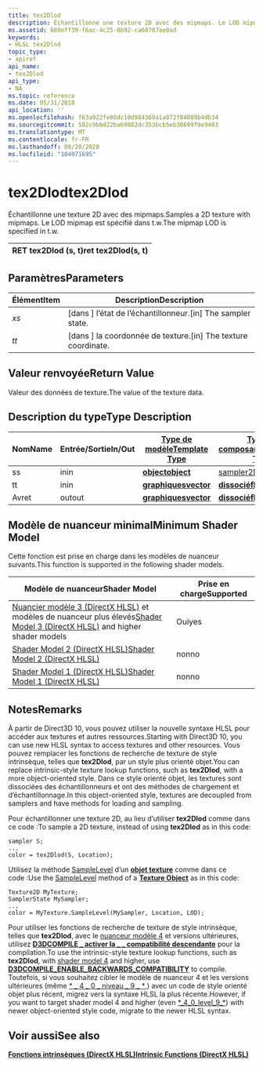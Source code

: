 ```yaml
---
title: tex2Dlod
description: Échantillonne une texture 2D avec des mipmaps. Le LOD mipmap est spécifié dans t.w.
ms.assetid: 689eff39-f6ac-4c25-8b92-ca68707ae8ad
keywords:
- HLSL tex2Dlod
topic_type:
- apiref
api_name:
- tex2Dlod
api_type:
- NA
ms.topic: reference
ms.date: 05/31/2018
api_location: ''
ms.openlocfilehash: f63a922fe86dc10d984369a1a872f84089b4db34
ms.sourcegitcommit: 592c9bbd22ba69802dc353bcb5eb30699f9e9403
ms.translationtype: MT
ms.contentlocale: fr-FR
ms.lasthandoff: 08/20/2020
ms.locfileid: "104971695"
---
```

# <a name="tex2dlod"></a><span data-ttu-id="603ea-105">tex2Dlod</span><span class="sxs-lookup"><span data-stu-id="603ea-105">tex2Dlod</span></span>

<span data-ttu-id="603ea-106">Échantillonne une texture 2D avec des mipmaps.</span><span class="sxs-lookup"><span data-stu-id="603ea-106">Samples a 2D texture with mipmaps.</span></span> <span data-ttu-id="603ea-107">Le LOD mipmap est spécifié dans t.w.</span><span class="sxs-lookup"><span data-stu-id="603ea-107">The mipmap LOD is specified in t.w.</span></span>



| <span data-ttu-id="603ea-108">RET tex2Dlod (s, t)</span><span class="sxs-lookup"><span data-stu-id="603ea-108">ret tex2Dlod(s, t)</span></span> |
|--------------------|



 

## <a name="parameters"></a><span data-ttu-id="603ea-109">Paramètres</span><span class="sxs-lookup"><span data-stu-id="603ea-109">Parameters</span></span>



| <span data-ttu-id="603ea-110">Élément</span><span class="sxs-lookup"><span data-stu-id="603ea-110">Item</span></span>                                                   | <span data-ttu-id="603ea-111">Description</span><span class="sxs-lookup"><span data-stu-id="603ea-111">Description</span></span>                               |
|--------------------------------------------------------|-------------------------------------------|
| <span data-ttu-id="603ea-112"><span id="s"></span><span id="S"></span>*x*</span><span class="sxs-lookup"><span data-stu-id="603ea-112"><span id="s"></span><span id="S"></span>*s*</span></span><br/> | <span data-ttu-id="603ea-113">\[dans \] l’état de l’échantillonneur.</span><span class="sxs-lookup"><span data-stu-id="603ea-113">\[in\] The sampler state.</span></span><br/>      |
| <span data-ttu-id="603ea-114"><span id="t"></span><span id="T"></span>*t*</span><span class="sxs-lookup"><span data-stu-id="603ea-114"><span id="t"></span><span id="T"></span>*t*</span></span><br/> | <span data-ttu-id="603ea-115">\[dans \] la coordonnée de texture.</span><span class="sxs-lookup"><span data-stu-id="603ea-115">\[in\] The texture coordinate.</span></span><br/> |



 

## <a name="return-value"></a><span data-ttu-id="603ea-116">Valeur renvoyée</span><span class="sxs-lookup"><span data-stu-id="603ea-116">Return Value</span></span>

<span data-ttu-id="603ea-117">Valeur des données de texture.</span><span class="sxs-lookup"><span data-stu-id="603ea-117">The value of the texture data.</span></span>

## <a name="type-description"></a><span data-ttu-id="603ea-118">Description du type</span><span class="sxs-lookup"><span data-stu-id="603ea-118">Type Description</span></span>



| <span data-ttu-id="603ea-119">Nom</span><span class="sxs-lookup"><span data-stu-id="603ea-119">Name</span></span> | <span data-ttu-id="603ea-120">Entrée/Sortie</span><span class="sxs-lookup"><span data-stu-id="603ea-120">In/Out</span></span> | [<span data-ttu-id="603ea-121">**Type de modèle**</span><span class="sxs-lookup"><span data-stu-id="603ea-121">**Template Type**</span></span>](dx-graphics-hlsl-intrinsic-functions.md)                       | [<span data-ttu-id="603ea-122">**Type de composant**</span><span class="sxs-lookup"><span data-stu-id="603ea-122">**Component Type**</span></span>](dx-graphics-hlsl-intrinsic-functions.md) | <span data-ttu-id="603ea-123">Taille</span><span class="sxs-lookup"><span data-stu-id="603ea-123">Size</span></span> |
|------|--------|-------------------------------------------------------------------------------------|----------------------------------------------------------------|------|
| <span data-ttu-id="603ea-124">s</span><span class="sxs-lookup"><span data-stu-id="603ea-124">s</span></span>    | <span data-ttu-id="603ea-125">in</span><span class="sxs-lookup"><span data-stu-id="603ea-125">in</span></span>     | [<span data-ttu-id="603ea-126">**object**</span><span class="sxs-lookup"><span data-stu-id="603ea-126">**object**</span></span>](dx-graphics-hlsl-intrinsic-functions.md) | [<span data-ttu-id="603ea-127">sampler2D</span><span class="sxs-lookup"><span data-stu-id="603ea-127">sampler2D</span></span>](dx-graphics-hlsl-sampler.md)                      | <span data-ttu-id="603ea-128">1</span><span class="sxs-lookup"><span data-stu-id="603ea-128">1</span></span>    |
| <span data-ttu-id="603ea-129">t</span><span class="sxs-lookup"><span data-stu-id="603ea-129">t</span></span>    | <span data-ttu-id="603ea-130">in</span><span class="sxs-lookup"><span data-stu-id="603ea-130">in</span></span>     | [<span data-ttu-id="603ea-131">**graphiques**</span><span class="sxs-lookup"><span data-stu-id="603ea-131">**vector**</span></span>](dx-graphics-hlsl-intrinsic-functions.md) | [<span data-ttu-id="603ea-132">**dissocié**</span><span class="sxs-lookup"><span data-stu-id="603ea-132">**float**</span></span>](/windows/desktop/WinProg/windows-data-types)                        | <span data-ttu-id="603ea-133">4</span><span class="sxs-lookup"><span data-stu-id="603ea-133">4</span></span>    |
| <span data-ttu-id="603ea-134">Av</span><span class="sxs-lookup"><span data-stu-id="603ea-134">ret</span></span>  | <span data-ttu-id="603ea-135">out</span><span class="sxs-lookup"><span data-stu-id="603ea-135">out</span></span>    | [<span data-ttu-id="603ea-136">**graphiques**</span><span class="sxs-lookup"><span data-stu-id="603ea-136">**vector**</span></span>](dx-graphics-hlsl-intrinsic-functions.md) | [<span data-ttu-id="603ea-137">**dissocié**</span><span class="sxs-lookup"><span data-stu-id="603ea-137">**float**</span></span>](/windows/desktop/WinProg/windows-data-types)                        | <span data-ttu-id="603ea-138">4</span><span class="sxs-lookup"><span data-stu-id="603ea-138">4</span></span>    |



 

## <a name="minimum-shader-model"></a><span data-ttu-id="603ea-139">Modèle de nuanceur minimal</span><span class="sxs-lookup"><span data-stu-id="603ea-139">Minimum Shader Model</span></span>

<span data-ttu-id="603ea-140">Cette fonction est prise en charge dans les modèles de nuanceur suivants.</span><span class="sxs-lookup"><span data-stu-id="603ea-140">This function is supported in the following shader models.</span></span>



| <span data-ttu-id="603ea-141">Modèle de nuanceur</span><span class="sxs-lookup"><span data-stu-id="603ea-141">Shader Model</span></span>                                                                       | <span data-ttu-id="603ea-142">Prise en charge</span><span class="sxs-lookup"><span data-stu-id="603ea-142">Supported</span></span> |
|------------------------------------------------------------------------------------|-----------|
| <span data-ttu-id="603ea-143">[Nuancier modèle 3 (DirectX HLSL)](dx-graphics-hlsl-sm3.md) et modèles de nuanceur plus élevés</span><span class="sxs-lookup"><span data-stu-id="603ea-143">[Shader Model 3 (DirectX HLSL)](dx-graphics-hlsl-sm3.md) and higher shader models</span></span> | <span data-ttu-id="603ea-144">Oui</span><span class="sxs-lookup"><span data-stu-id="603ea-144">yes</span></span>       |
| [<span data-ttu-id="603ea-145">Shader Model 2 (DirectX HLSL)</span><span class="sxs-lookup"><span data-stu-id="603ea-145">Shader Model 2 (DirectX HLSL)</span></span>](dx-graphics-hlsl-sm2.md)                          | <span data-ttu-id="603ea-146">non</span><span class="sxs-lookup"><span data-stu-id="603ea-146">no</span></span>        |
| [<span data-ttu-id="603ea-147">Shader Model 1 (DirectX HLSL)</span><span class="sxs-lookup"><span data-stu-id="603ea-147">Shader Model 1 (DirectX HLSL)</span></span>](dx-graphics-hlsl-sm1.md)                          | <span data-ttu-id="603ea-148">non</span><span class="sxs-lookup"><span data-stu-id="603ea-148">no</span></span>        |



 

## <a name="remarks"></a><span data-ttu-id="603ea-149">Notes</span><span class="sxs-lookup"><span data-stu-id="603ea-149">Remarks</span></span>

<span data-ttu-id="603ea-150">À partir de Direct3D 10, vous pouvez utiliser la nouvelle syntaxe HLSL pour accéder aux textures et autres ressources.</span><span class="sxs-lookup"><span data-stu-id="603ea-150">Starting with Direct3D 10, you can use new HLSL syntax to access textures and other resources.</span></span> <span data-ttu-id="603ea-151">Vous pouvez remplacer les fonctions de recherche de texture de style intrinsèque, telles que **tex2Dlod**, par un style plus orienté objet.</span><span class="sxs-lookup"><span data-stu-id="603ea-151">You can replace intrinsic-style texture lookup functions, such as **tex2Dlod**, with a more object-oriented style.</span></span> <span data-ttu-id="603ea-152">Dans ce style orienté objet, les textures sont dissociées des échantillonneurs et ont des méthodes de chargement et d’échantillonnage.</span><span class="sxs-lookup"><span data-stu-id="603ea-152">In this object-oriented style, textures are decoupled from samplers and have methods for loading and sampling.</span></span>

<span data-ttu-id="603ea-153">Pour échantillonner une texture 2D, au lieu d’utiliser **tex2Dlod** comme dans ce code :</span><span class="sxs-lookup"><span data-stu-id="603ea-153">To sample a 2D texture, instead of using **tex2Dlod** as in this code:</span></span>


```
sampler S;
...
color = tex2Dlod(S, Location);
```



<span data-ttu-id="603ea-154">Utilisez la méthode [SampleLevel](dx-graphics-hlsl-to-samplelevel.md) d’un [**objet texture**](dx-graphics-hlsl-to-type.md) comme dans ce code :</span><span class="sxs-lookup"><span data-stu-id="603ea-154">Use the [SampleLevel](dx-graphics-hlsl-to-samplelevel.md) method of a [**Texture Object**](dx-graphics-hlsl-to-type.md) as in this code:</span></span>


```
Texture2D MyTexture;
SamplerState MySampler;
...
color = MyTexture.SampleLevel(MySampler, Location, LOD);
```



<span data-ttu-id="603ea-155">Pour utiliser les fonctions de recherche de texture de style intrinsèque, telles que **tex2Dlod**, avec le [nuanceur modèle 4](dx-graphics-hlsl-sm4.md) et versions ultérieures, utilisez [**D3DCOMPILE \_ activer la \_ \_ compatibilité descendante**](d3dcompile-constants.md) pour la compilation.</span><span class="sxs-lookup"><span data-stu-id="603ea-155">To use the intrinsic-style texture lookup functions, such as **tex2Dlod**, with [shader model 4](dx-graphics-hlsl-sm4.md) and higher, use [**D3DCOMPILE\_ENABLE\_BACKWARDS\_COMPATIBILITY**](d3dcompile-constants.md) to compile.</span></span> <span data-ttu-id="603ea-156">Toutefois, si vous souhaitez cibler le modèle de nuanceur 4 et les versions ultérieures (même [ \* \_ 4 \_ 0 \_ niveau \_ 9 \_ \* ](/windows/desktop/direct3d11/overviews-direct3d-11-devices-downlevel-intro)) avec un code de style orienté objet plus récent, migrez vers la syntaxe HLSL la plus récente.</span><span class="sxs-lookup"><span data-stu-id="603ea-156">However, if you want to target shader model 4 and higher (even [\*\_4\_0\_level\_9\_\*](/windows/desktop/direct3d11/overviews-direct3d-11-devices-downlevel-intro)) with newer object-oriented style code, migrate to the newer HLSL syntax.</span></span>

## <a name="see-also"></a><span data-ttu-id="603ea-157">Voir aussi</span><span class="sxs-lookup"><span data-stu-id="603ea-157">See also</span></span>

<dl> <dt>

[<span data-ttu-id="603ea-158">**Fonctions intrinsèques (DirectX HLSL)**</span><span class="sxs-lookup"><span data-stu-id="603ea-158">**Intrinsic Functions (DirectX HLSL)**</span></span>](dx-graphics-hlsl-intrinsic-functions.md)
</dt> </dl>

 

